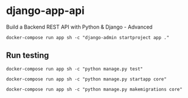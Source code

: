 # django-app-api
 Build a Backend REST API with Python &amp; Django - Advanced




    docker-compose run app sh -c "django-admin startproject app ."

## Run testing

    docker-compose run app sh -c "python manage.py test"

    docker-compose run app sh -c "python manage.py startapp core"

    docker-compose run app sh -c "python manage.py makemigrations core"

